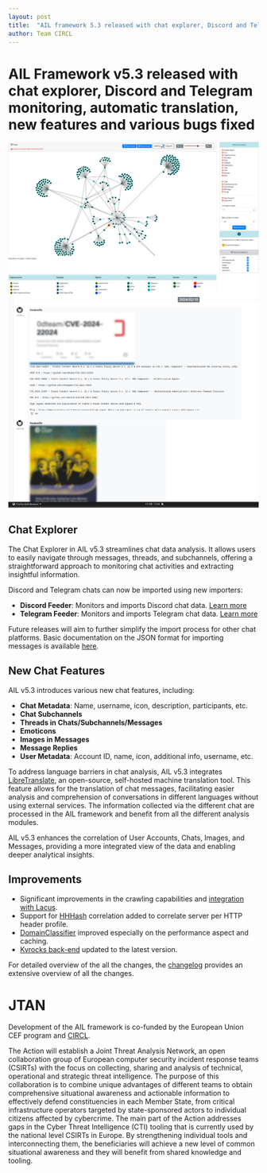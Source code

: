 ```yaml
---
layout: post
title:  "AIL framework 5.3 released with chat explorer, Discord and Telegram monitoring, automatic translation, new features and various bugs fixed"
author: Team CIRCL 
---
```


# AIL Framework v5.3 released with chat explorer, Discord and Telegram monitoring, automatic translation, new features and various bugs fixed 

![AIL Framework 5.3 - Chat correlation with User-Name and other User Metadata](/assets/img/ail-5.3-chat.png)
![AIL Framework 5.3 - Archive of Chat session into AIL with overview of message, images and emoji](/assets/img/ail-5.3-chat2.png)

## Chat Explorer

The Chat Explorer in AIL v5.3 streamlines chat data analysis. It allows users to easily navigate through messages, threads, and subchannels, offering a straightforward approach to monitoring chat activities and extracting insightful information.

Discord and Telegram chats can now be imported using new importers:

- **Discord Feeder**: Monitors and imports Discord chat data. [Learn more](https://github.com/ail-project/ail-feeder-discord)
- **Telegram Feeder**: Monitors and imports Telegram chat data. [Learn more](https://github.com/ail-project/ail-feeder-telegram)

Future releases will aim to further simplify the import process for other chat platforms. Basic documentation on the JSON format for importing messages is available [here](https://github.com/ail-project/ail-framework/tree/master/doc#chats-message).

## New Chat Features

AIL v5.3 introduces various new chat features, including:

- **Chat Metadata**: Name, username, icon, description, participants, etc.
- **Chat Subchannels**
- **Threads in Chats/Subchannels/Messages**
- **Emoticons**
- **Images in Messages**
- **Message Replies**
- **User Metadata**: Account ID, name, icon, additional info, username, etc.

To address language barriers in chat analysis, AIL v5.3 integrates [LibreTranslate](https://github.com/LibreTranslate/LibreTranslate), an open-source, self-hosted machine translation tool. This feature allows for the translation of chat messages, facilitating easier analysis and comprehension of conversations in different languages without using external services. The information collected via the different chat are processed in the AIL framework and benefit from all the different analysis modules.

AIL v5.3 enhances the correlation of User Accounts, Chats, Images, and Messages, providing a more integrated view of the data and enabling deeper analytical insights.

## Improvements

- Significant improvements in the crawling capabilities and [integration with Lacus](https://github.com/ail-project/lacus).
- Support for [HHHash](https://www.foo.be/2023/07/HTTP-Headers-Hashing_HHHash) correlation added to correlate server per HTTP header profile.
- [DomainClassifier](https://github.com/adulau/DomainClassifier) improved especially on the performance aspect and caching. 
- [Kvrocks back-end](https://kvrocks.apache.org/) updated to the latest version.

For detailed overview of the all the changes, the [changelog](https://www.ail-project.org/ChangeLog) provides an extensive overview of all the changes.

# JTAN

Development of the AIL framework is co-funded by the European Union CEF program and [CIRCL](https://www.circl.lu/).

The Action will establish a Joint Threat Analysis Network, an open collaboration group of European computer security incident response teams (CSIRTs) with the focus on collecting, sharing and analysis of technical, operational and strategic threat intelligence. The purpose of this collaboration is to combine unique advantages of different teams to obtain comprehensive situational awareness and actionable information to effectively defend constituencies in each Member State, from critical infrastructure operators targeted by state-sponsored actors to individual citizens affected by cybercrime. The main part of the Action addresses gaps in the Cyber Threat Intelligence (CTI) tooling that is currently used by the national level CSIRTs in Europe. By strengthening individual tools and interconnecting them, the beneficiaries will achieve a new level of common situational awareness and they will benefit from shared knowledge and tooling.
